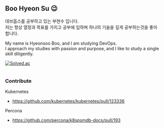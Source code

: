 ## Boo Hyeon Su 😉
데브옵스를 공부하고 있는 부현수 입니다. <br>
저는 항상 열정과 목표를 가지고 공부에 임하며 하나의 기술을 깊게 공부하는것을 좋아합니다.

My name is Hyeonsoo Boo, and I am studying DevOps. <br>
I approach my studies with passion and purpose, and I like to study a single skill diligently.

[![Solved.ac](http://mazassumnida.wtf/api/mini/generate_badge?boj=azxcv1768)](https://solved.ac/azxcv1768)
#

### Contribute
Kubernetes
- https://github.com/kubernetes/kubernetes/pull/123336


Percona
- https://github.com/percona/k8spsmdb-docs/pull/193

